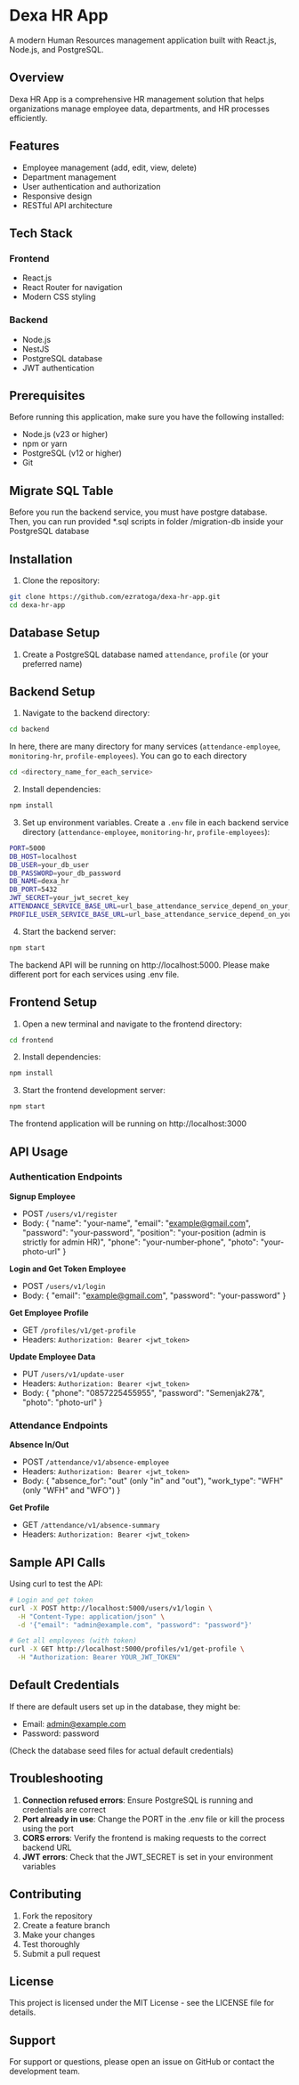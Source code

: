 # Dexa HR App

A modern Human Resources management application built with React.js, Node.js, and PostgreSQL.

## Overview

Dexa HR App is a comprehensive HR management solution that helps organizations manage employee data, departments, and HR processes efficiently.

## Features

- Employee management (add, edit, view, delete)
- Department management
- User authentication and authorization
- Responsive design
- RESTful API architecture

## Tech Stack

### Frontend
- React.js
- React Router for navigation
- Modern CSS styling

### Backend
- Node.js
- NestJS
- PostgreSQL database
- JWT authentication

## Prerequisites

Before running this application, make sure you have the following installed:

- Node.js (v23 or higher)
- npm or yarn
- PostgreSQL (v12 or higher)
- Git

## Migrate SQL Table
Before you run the backend service, you must have postgre database. Then, you can run provided *.sql scripts in folder /migration-db inside your PostgreSQL database

## Installation

1. Clone the repository:
```bash
git clone https://github.com/ezratoga/dexa-hr-app.git
cd dexa-hr-app
```

## Database Setup

1. Create a PostgreSQL database named `attendance`, `profile` (or your preferred name)

## Backend Setup

1. Navigate to the backend directory:
```bash
cd backend
```
In here, there are many directory for many services (`attendance-employee`, `monitoring-hr`, `profile-employees`). You can go to each directory

```bash
cd <directory_name_for_each_service>
```

2. Install dependencies:
```bash
npm install
```

3. Set up environment variables. Create a `.env` file in each backend service directory (`attendance-employee`, `monitoring-hr`, `profile-employees`):
```bash
PORT=5000
DB_HOST=localhost
DB_USER=your_db_user
DB_PASSWORD=your_db_password
DB_NAME=dexa_hr
DB_PORT=5432
JWT_SECRET=your_jwt_secret_key
ATTENDANCE_SERVICE_BASE_URL=url_base_attendance_service_depend_on_your_port
PROFILE_USER_SERVICE_BASE_URL=url_base_attendance_service_depend_on_your_port
```

4. Start the backend server:
```bash
npm start
```

The backend API will be running on http://localhost:5000. Please make different port for each services using .env file.

## Frontend Setup

1. Open a new terminal and navigate to the frontend directory:
```bash
cd frontend
```

2. Install dependencies:
```bash
npm install
```

3. Start the frontend development server:
```bash
npm start
```

The frontend application will be running on http://localhost:3000

## API Usage

### Authentication Endpoints

**Signup Employee**
- POST `/users/v1/register`
- Body: {
    "name": "your-name",
    "email": "example@gmail.com",
    "password": "your-password",
    "position": "your-position (admin is strictly for admin HR)", 
    "phone": "your-number-phone",
    "photo": "your-photo-url"
}

**Login and Get Token Employee**
- POST `/users/v1/login`
- Body: {
    "email": "example@gmail.com",
    "password": "your-password"
}

**Get Employee Profile**
- GET `/profiles/v1/get-profile`
- Headers: `Authorization: Bearer <jwt_token>`

**Update Employee Data**
- PUT `/users/v1/update-user`
- Headers: `Authorization: Bearer <jwt_token>`
- Body: {
    "phone": "0857225455955",
    "password": "Semenjak27&",
    "photo": "photo-url"
}

### Attendance Endpoints

**Absence In/Out**
- POST `/attendance/v1/absence-employee`
- Headers: `Authorization: Bearer <jwt_token>`
- Body: {
    "absence_for": "out" (only "in" and "out"),
    "work_type": "WFH" (only "WFH" and "WFO")
}

**Get Profile**
- GET `/attendance/v1/absence-summary`
- Headers: `Authorization: Bearer <jwt_token>`

## Sample API Calls

Using curl to test the API:

```bash
# Login and get token
curl -X POST http://localhost:5000/users/v1/login \
  -H "Content-Type: application/json" \
  -d '{"email": "admin@example.com", "password": "password"}'

# Get all employees (with token)
curl -X GET http://localhost:5000/profiles/v1/get-profile \
  -H "Authorization: Bearer YOUR_JWT_TOKEN"
```

## Default Credentials

If there are default users set up in the database, they might be:
- Email: admin@example.com
- Password: password

(Check the database seed files for actual default credentials)

## Troubleshooting

1. **Connection refused errors**: Ensure PostgreSQL is running and credentials are correct
2. **Port already in use**: Change the PORT in the .env file or kill the process using the port
3. **CORS errors**: Verify the frontend is making requests to the correct backend URL
4. **JWT errors**: Check that the JWT_SECRET is set in your environment variables

## Contributing

1. Fork the repository
2. Create a feature branch
3. Make your changes
4. Test thoroughly
5. Submit a pull request

## License

This project is licensed under the MIT License - see the LICENSE file for details.

## Support

For support or questions, please open an issue on GitHub or contact the development team.